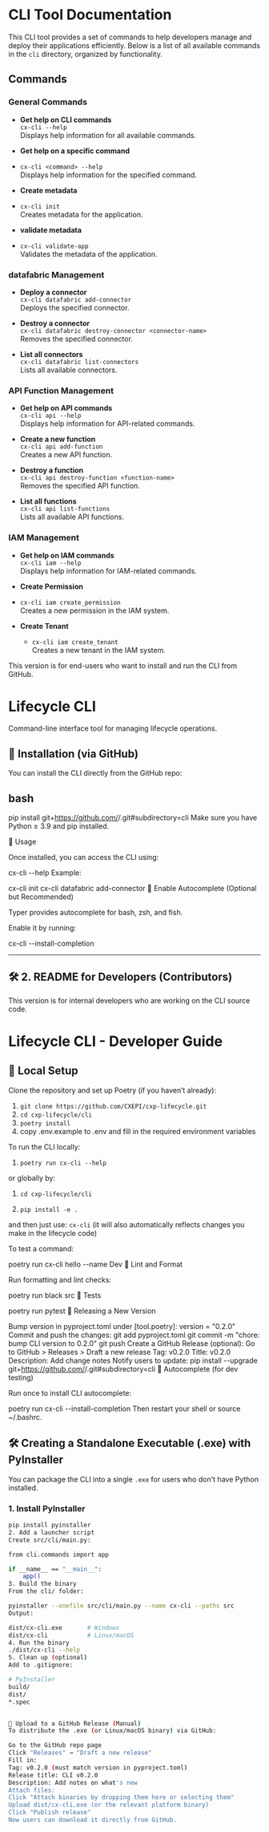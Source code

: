 # CLI Tool Documentation

This CLI tool provides a set of commands to help developers manage and deploy their applications efficiently. Below is a list of all available commands in the `cli` directory, organized by functionality.

## Commands
### General Commands
- **Get help on CLI commands**  
  `cx-cli --help`  
  Displays help information for all available commands.

- **Get help on a specific command**
- `cx-cli <command> --help`  
  Displays help information for the specified command.

- **Create metadata**
- `cx-cli init`  
  Creates metadata for the application.

- **validate metadata**
- `cx-cli validate-app`  
  Validates the metadata of the application.


### datafabric Management

- **Deploy a connector**  
  `cx-cli datafabric add-connector`  
  Deploys the specified connector.

- **Destroy a connector**  
  `cx-cli datafabric destroy-connector <connector-name>`  
  Removes the specified connector.

- **List all connectors**  
  `cx-cli datafabric list-connectors`  
  Lists all available connectors.

### API Function Management

- **Get help on API commands**  
  `cx-cli api --help`  
  Displays help information for API-related commands.

- **Create a new function**  
  `cx-cli api add-function`  
  Creates a new API function.

- **Destroy a function**  
  `cx-cli api destroy-function <function-name>`  
  Removes the specified API function.

- **List all functions**  
  `cx-cli api list-functions`  
  Lists all available API functions.


### IAM Management
- **Get help on IAM commands**  
  `cx-cli iam --help`  
  Displays help information for IAM-related commands.

- **Create Permission**
- `cx-cli iam create_permission`  
    Creates a new permission in the IAM system.

- **Create Tenant**
  - `cx-cli iam create_tenant`  
    Creates a new tenant in the IAM system.
  

    
This version is for end-users who want to install and run the CLI from GitHub.

# Lifecycle CLI

Command-line interface tool for managing lifecycle operations.

## 🧩 Installation (via GitHub)

You can install the CLI directly from the GitHub repo:

## bash
pip install git+https://github.com/<your-org>/<your-repo>.git#subdirectory=cli
Make sure you have Python ≥ 3.9 and pip installed.

🚀 Usage

Once installed, you can access the CLI using:

cx-cli --help
Example:

cx-cli init 
cx-cli datafabric add-connector <connector-name>
🔄 Enable Autocomplete (Optional but Recommended)

Typer provides autocomplete for bash, zsh, and fish.

Enable it by running:

cx-cli --install-completion



---

## 🛠️ 2. **README for Developers (Contributors)**

This version is for internal developers who are working on the CLI source code.

# Lifecycle CLI - Developer Guide

## 🧪 Local Setup

Clone the repository and set up Poetry (if you haven’t already):

1. `git clone https://github.com/CXEPI/cxp-lifecycle.git`
2. `cd cxp-lifecycle/cli`
3. `poetry install`
4. copy .env.example to .env and fill in the required environment variables

To run the CLI locally:

1. `poetry run cx-cli --help`

or globally by:

1. `cd cxp-lifecycle/cli`

2. `pip install -e .`

and then just use: `cx-cli` (it will also automatically reflects changes you make in the lifecycle code)

To test a command:

poetry run cx-cli hello --name Dev
🧹 Lint and Format

Run formatting and lint checks:

poetry run black src
🧪 Tests

poetry run pytest
🔄 Releasing a New Version

Bump version in pyproject.toml under [tool.poetry]:
version = "0.2.0"
Commit and push the changes:
git add pyproject.toml
git commit -m "chore: bump CLI version to 0.2.0"
git push
Create a GitHub Release (optional):
Go to GitHub > Releases > Draft a new release
Tag: v0.2.0
Title: v0.2.0
Description: Add change notes
Notify users to update:
pip install --upgrade git+https://github.com/<your-org>/<your-repo>.git#subdirectory=cli
🧠 Autocomplete (for dev testing)

Run once to install CLI autocomplete:

poetry run cx-cli --install-completion
Then restart your shell or source ~/.bashrc.

## 🛠️ Creating a Standalone Executable (.exe) with PyInstaller

You can package the CLI into a single `.exe` for users who don't have Python installed.

### 1. Install PyInstaller

```bash
pip install pyinstaller
2. Add a launcher script
Create src/cli/main.py:

from cli.commands import app

if __name__ == "__main__":
    app()
3. Build the binary
From the cli/ folder:

pyinstaller --onefile src/cli/main.py --name cx-cli --paths src
Output:

dist/cx-cli.exe       # Windows
dist/cx-cli           # Linux/macOS
4. Run the binary
./dist/cx-cli --help
5. Clean up (optional)
Add to .gitignore:

# PyInstaller
build/
dist/
*.spec


🚀 Upload to a GitHub Release (Manual)
To distribute the .exe (or Linux/macOS binary) via GitHub:

Go to the GitHub repo page
Click "Releases" → "Draft a new release"
Fill in:
Tag: v0.2.0 (must match version in pyproject.toml)
Release title: CLI v0.2.0
Description: Add notes on what's new
Attach files:
Click "Attach binaries by dropping them here or selecting them"
Upload dist/cx-cli.exe (or the relevant platform binary)
Click "Publish release"
Now users can download it directly from GitHub.

